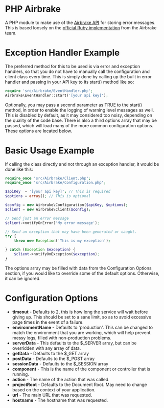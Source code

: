 PHP Airbrake
============

A PHP module to make use of the [Airbrake API](http://help.airbrake.io/kb/api-2/api-overview) for storing error messages. This is based loosely on the [official Ruby implementation](https://github.com/airbrake/airbrake) from the Airbrake team.

Exception Handler Example
=========================

The preferred method for this to be used is via error and exception handlers, so that you do not have to manually call the configuration and client class every time. This is simply done by calling up the built in error handler and passing in your API key to its start() method like so:

```php
require 'src/Airbrake/EventHandler.php';
Airbrake\EventHandler::start('[your api key]');
```

Optionally, you may pass a second parameter as TRUE to the start() method, in order to enable the logging of warning level messages as well. This is disabled by default, as it may considered too noisy, depending on the quality of the code base. There is also a third options array that may be passed, which will load many of the more common configuration options. These options are located below.

Basic Usage Example
===================

If calling the class directly and not through an exception handler, it would be done like this:

```php
require_once 'src/Airbrake/Client.php';
require_once 'src/Airbrake/Configuration.php';

$apiKey  = '[your api key]'; // This is required
$options = array(); // This is optional

$config = new Airbrake\Configuration($apiKey, $options);
$client = new Airbrake\Client($config);

// Send just an error message
$client->notifyOnError('My error message');

// Send an exception that may have been generated or caught.
try {
    throw new Exception('This is my exception');

} catch (Exception $exception) {
    $client->notifyOnException($exception);
}
```

The options array may be filled with data from the Configuration Options section, if you would like to override some of the default options. Otherwise, it can be ignored.

Configuration Options
=====================

- **timeout** - Defaults to 2, this is how long the service will wait before giving up. This should be set to a sane limit, so as to avoid excessive page times in the event of a failure.
- **environmentName** - Defaults to 'production'. This can be changed to match the environment that you are working, which will help prevent messy logs, filled with non-production problems.
- **serverData** - This defaults to the $_SERVER array, but can be overridden with any array of data.
- **getData** - Defaults to the $_GET array
- **postData** - Defaults to the $_POST array
- **sessionData** - Defaults to the $_SESSION array
- **component** - This is the name of the component or controller that is running.
- **action** - The name of the action that was called.
- **projectRoot** - Defaults to the Document Root. May need to change based on the context of your application.
- **url** - The main URL that was requested.
- **hostname** - The hostname that was requested.